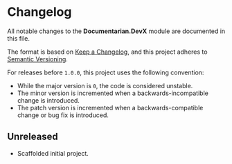 # Changelog

All notable changes to the **Documentarian.DevX** module are documented in this file.

The format is based on [Keep a Changelog][01], and this project adheres to
[Semantic Versioning][02].

For releases before `1.0.0`, this project uses the following convention:

- While the major version is `0`, the code is considered unstable.
- The minor version is incremented when a backwards-incompatible change is introduced.
- The patch version is incremented when a backwards-compatible change or bug fix is introduced.

## Unreleased

- Scaffolded initial project.

[01]: https://keepachangelog.com/en/1.0.0/
[02]: https://semver.org/spec/v2.0.0.html
